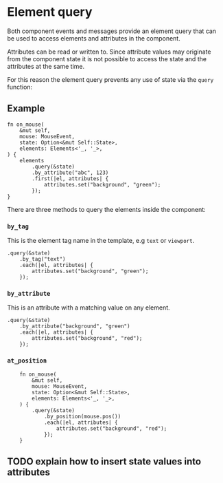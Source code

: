 # Element query

Both component events and messages provide an element query that can be used to
access elements and attributes in the component.

Attributes can be read or written to.
Since attribute values may originate from the component state it is not possible
to access the state and the attributes at the same time. 

For this reason the element query prevents any use of state via the `query`
function:

## Example

```rust,ignore
fn on_mouse(
    &mut self,
    mouse: MouseEvent,
    state: Option<&mut Self::State>,
    elements: Elements<'_, '_>,
) { 
    elements
        .query(&state)
        .by_attribute("abc", 123)
        .first(|el, attributes| {
            attributes.set("background", "green");
        });
}
```

There are three methods to query the elements inside the component:

### `by_tag`

This is the element tag name in the template, e.g `text` or `viewport`.

```rust, ignore
.query(&state)
    .by_tag("text")
    .each(|el, attributes| {
        attributes.set("background", "green");
    });
```

### `by_attribute`

This is an attribute with a matching value on any element.

```rust, ignore
.query(&state)
    .by_attribute("background", "green")
    .each(|el, attributes| {
        attributes.set("background", "red");
    });
```

### `at_position`

```rust, ignore
    fn on_mouse(
        &mut self,
        mouse: MouseEvent,
        state: Option<&mut Self::State>,
        elements: Elements<'_, '_>,
    ) {
        .query(&state)
            .by_position(mouse.pos())
            .each(|el, attributes| {
                attributes.set("background", "red");
            });
    }

```

## TODO explain how to insert state values into attributes 
